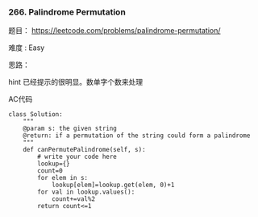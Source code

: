 ### 266. Palindrome Permutation



题目： 
<https://leetcode.com/problems/palindrome-permutation/>

难度 : Easy



思路：

hint 已经提示的很明显。数单字个数来处理



AC代码



```
class Solution:
    """
    @param s: the given string
    @return: if a permutation of the string could form a palindrome
    """
    def canPermutePalindrome(self, s):
        # write your code here
        lookup={}
        count=0
        for elem in s:
            lookup[elem]=lookup.get(elem, 0)+1
        for val in lookup.values():
            count+=val%2
        return count<=1    
```




